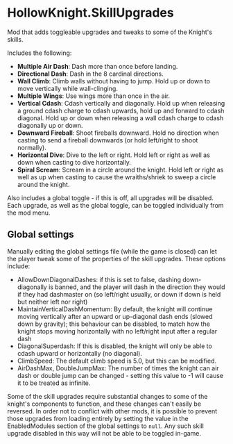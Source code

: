 # HollowKnight.SkillUpgrades

Mod that adds toggleable upgrades and tweaks to some of the Knight's skills.

Includes the following:

- **Multiple Air Dash**: Dash more than once before landing.
- **Directional Dash**: Dash in the 8 cardinal directions.
- **Wall Climb**: Climb walls without having to jump. Hold up or down to move vertically while wall-clinging.
- **Multiple Wings**: Use wings more than once in the air.
- **Vertical Cdash**: Cdash vertically and diagonally. Hold up when releasing a ground cdash charge to cdash upwards, hold up and forward to cdash diagonal. Hold up or down when releasing a wall cdash charge to cdash diagonally up or down.
- **Downward Fireball**: Shoot fireballs downward. Hold no direction when casting to send a fireball downwards (or hold left/right to shoot normally).
- **Horizontal Dive**: Dive to the left or right. Hold left or right as well as down when casting to dive horizontally.
- **Spiral Scream**: Scream in a circle around the knight. Hold left or right as well as up when casting to cause the wraiths/shriek to sweep a circle around the knight.

Also includes a global toggle - if this is off, all upgrades will be disabled. Each upgrade, as well as the global toggle, can be toggled individually from the mod menu. 

## Global settings
Manually editing the global settings file (while the game is closed) can let the player tweak some of the properties of the skill upgrades. These options include:
- AllowDownDiagonalDashes: if this is set to false, dashing down-diagonally is banned, and the player will dash in the direction they would if they had dashmaster on (so left/right usually, or down if down is held but neither left nor right)
- MaintainVerticalDashMomentum: By default, the knight will continue moving vertically after an upward or up-diagonal dash ends (slowed down by gravity); this behaviour can be disabled, to match how the knight stops moving horizontally with no left/right input after a regular dash
- DiagonalSuperdash: If this is disabled, the knight will only be able to cdash upward or horizontally (no diagonal).
- ClimbSpeed: The default climb speed is 5.0, but this can be modified.
- AirDashMax, DoubleJumpMax: The number of times the knight can air dash or double jump can be changed - setting this value to -1 will cause it to be treated as infinite.

Some of the skill upgrades require substantial changes to some of the knight's components to function, and these changes can't easily be reversed. In order not to conflict with other mods, it is possible to prevent those upgrades from loading entirely by setting the value in the EnabledModules section of the global settings to `null`. Any such skill upgrade disabled in this way will not be able to be toggled in-game.
